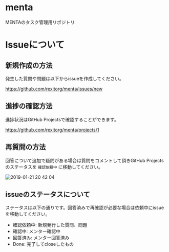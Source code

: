 # menta
MENTAのタスク管理用リポジトリ

# Issueについて

## 新規作成の方法

発生した質問や問題は以下からissueを作成してください。

https://github.com/rexitorg/menta/issues/new

## 進捗の確認方法

進捗状況はGitHub Projectsで確認することができます。

https://github.com/rexitorg/menta/projects/1

## 再質問の方法

回答について追加で疑問がある場合は質問をコメントして頂きGitHub Projectsのステータスを `確認依頼中` に移動してください。

![2019-01-21 20 42 04](https://user-images.githubusercontent.com/13507595/51472524-0ca9f480-1dbd-11e9-8053-288596b12b0e.png)

## issueのステータスについて

ステータスは以下の通りです。回答済みで再確認が必要な場合は依頼中にissueを移動してください。

- 確認依頼中: 新規発行した質問、問題
- 確認中: メンター確認中
- 回答済み: メンター回答済み
- Done: 完了してcloseしたもの

